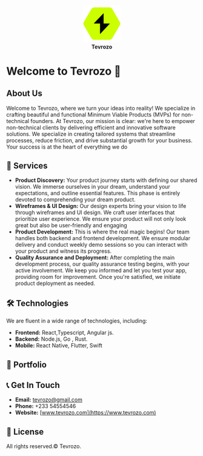 <p align="center">
  <img src="./assets/tevrozo green logo.svg" alt="tevrozo-logo" width="100"><br />
  <b>Tevrozo</b>
  
</p>

# Welcome to Tevrozo :wave:

## About Us

Welcome to Tevrozo, where we turn your ideas into reality! We specialize in crafting beautiful and functional Minimum Viable Products (MVPs) for non-technical founders. At Tevrozo, our mission is clear: we're here to empower non-technical clients by delivering efficient and innovative software solutions. We specialize in creating tailored systems that streamline processes, reduce friction, and drive substantial growth for your business. Your success is at the heart of everything we do

## 🚀 Services

- **Product Discovery:** Your product journey starts with defining our shared vision. We immerse ourselves in your dream, understand your expectations, and outline essential features. This phase is entirely devoted to comprehending your dream product.
- **Wireframes & UI Design:** Our design experts bring your vision to life through wireframes and UI design. We craft user interfaces that prioritize user experience. We ensure your product will not only look great but also be user-friendly and engaging
- **Product Development:** This is where the real magic begins! Our team handles both backend and frontend development. We ensure modular delivery and conduct weekly demo sessions so you can interact with your product and witness its progress.
- **Quality Assurance and Deployment:** After completing the main development process, our quality assurance testing begins, with your active involvement. We keep you informed and let you test your app, providing room for improvement. Once you're satisfied, we initiate product deployment as needed.

## 🛠️ Technologies

We are fluent in a wide range of technologies, including:

- **Frontend:** React,Typescript, Angular js. 
- **Backend:** Node.js, Go , Rust.
- **Mobile:** React Native, Flutter, Swift

## 📂 Portfolio



## 📞 Get In Touch

- **Email:** [tevrozo@gmail.com](mailto:tevrozo@gmail.com)
- **Phone:** +233 54554546
- **Website:** [www.tevrozo.com](https://www.tevrozo.com)

## 📝 License

All rights reserved.&copy; Tevrozo.
